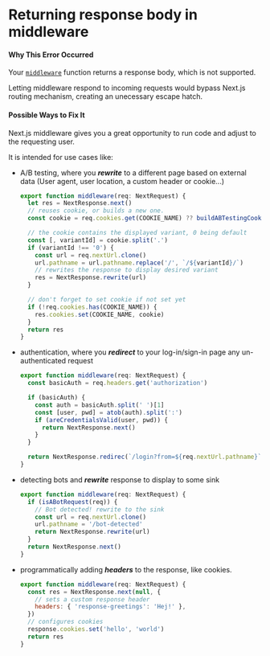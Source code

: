 # Returning response body in middleware

#### Why This Error Occurred

Your [`middleware`](https://nextjs.org/docs/advanced-features/middleware) function returns a response body, which is not supported.

Letting middleware respond to incoming requests would bypass Next.js routing mechanism, creating an unecessary escape hatch.

#### Possible Ways to Fix It

Next.js middleware gives you a great opportunity to run code and adjust to the requesting user.

It is intended for use cases like:

- A/B testing, where you **_rewrite_** to a different page based on external data (User agent, user location, a custom header or cookie...)

  ```js
  export function middleware(req: NextRequest) {
    let res = NextResponse.next()
    // reuses cookie, or builds a new one.
    const cookie = req.cookies.get(COOKIE_NAME) ?? buildABTestingCookie()

    // the cookie contains the displayed variant, 0 being default
    const [, variantId] = cookie.split('.')
    if (variantId !== '0') {
      const url = req.nextUrl.clone()
      url.pathname = url.pathname.replace('/', `/${variantId}/`)
      // rewrites the response to display desired variant
      res = NextResponse.rewrite(url)
    }

    // don't forget to set cookie if not set yet
    if (!req.cookies.has(COOKIE_NAME)) {
      res.cookies.set(COOKIE_NAME, cookie)
    }
    return res
  }
  ```

- authentication, where you **_redirect_** to your log-in/sign-in page any un-authenticated request

  ```js
  export function middleware(req: NextRequest) {
    const basicAuth = req.headers.get('authorization')

    if (basicAuth) {
      const auth = basicAuth.split(' ')[1]
      const [user, pwd] = atob(auth).split(':')
      if (areCredentialsValid(user, pwd)) {
        return NextResponse.next()
      }
    }

    return NextResponse.redirec(`/login?from=${req.nextUrl.pathname}`)
  }
  ```

- detecting bots and **_rewrite_** response to display to some sink

  ```js
  export function middleware(req: NextRequest) {
    if (isABotRequest(req)) {
      // Bot detected! rewrite to the sink
      const url = req.nextUrl.clone()
      url.pathname = '/bot-detected'
      return NextResponse.rewrite(url)
    }
    return NextResponse.next()
  }
  ```

- programmatically adding **_headers_** to the response, like cookies.

  ```js
  export function middleware(req: NextRequest) {
    const res = NextResponse.next(null, {
      // sets a custom response header
      headers: { 'response-greetings': 'Hej!' },
    })
    // configures cookies
    response.cookies.set('hello', 'world')
    return res
  }
  ```
